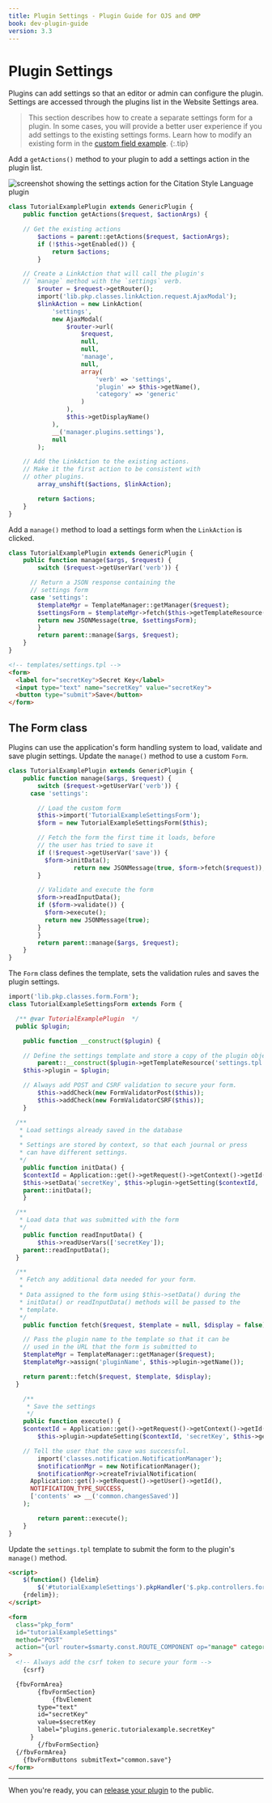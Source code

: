 ```yaml
---
title: Plugin Settings - Plugin Guide for OJS and OMP
book: dev-plugin-guide
version: 3.3
---
```


# Plugin Settings

Plugins can add settings so that an editor or admin can configure the plugin. Settings are accessed through the plugins list in the Website Settings area.

> This section describes how to create a separate settings form for a plugin. In some cases, you will provide a better user experience if you add settings to the existing settings forms. Learn how to modify an existing form in the [custom field example](./examples-custom-field).
{:.tip}

Add a `getActions()` method to your plugin to add a settings action in the plugin list.

![screenshot showing the settings action for the Citation Style Language plugin](../plugin-settings-action.png)

```php
class TutorialExamplePlugin extends GenericPlugin {
	public function getActions($request, $actionArgs) {

    // Get the existing actions
		$actions = parent::getActions($request, $actionArgs);
		if (!$this->getEnabled()) {
			return $actions;
		}

    // Create a LinkAction that will call the plugin's
    // `manage` method with the `settings` verb.
		$router = $request->getRouter();
		import('lib.pkp.classes.linkAction.request.AjaxModal');
		$linkAction = new LinkAction(
			'settings',
			new AjaxModal(
				$router->url(
					$request,
					null,
					null,
					'manage',
					null,
					array(
						'verb' => 'settings',
						'plugin' => $this->getName(),
						'category' => 'generic'
					)
				),
				$this->getDisplayName()
			),
			__('manager.plugins.settings'),
			null
		);

    // Add the LinkAction to the existing actions.
    // Make it the first action to be consistent with
    // other plugins.
		array_unshift($actions, $linkAction);

		return $actions;
	}
}
```

Add a `manage()` method to load a settings form when the `LinkAction` is clicked.

```php
class TutorialExamplePlugin extends GenericPlugin {
	public function manage($args, $request) {
		switch ($request->getUserVar('verb')) {

      // Return a JSON response containing the
      // settings form
      case 'settings':
        $templateMgr = TemplateManager::getManager($request);
        $settingsForm = $templateMgr->fetch($this->getTemplateResource('settings.tpl'));
        return new JSONMessage(true, $settingsForm);
		}
		return parent::manage($args, $request);
	}
}
```

```html
<!-- templates/settings.tpl -->
<form>
  <label for="secretKey">Secret Key</label>
  <input type="text" name="secretKey" value="secretKey">
  <button type="submit">Save</button>
</form>
```

## The Form class

Plugins can use the application's form handling system to load, validate and save plugin settings. Update the `manage()` method to use a custom `Form`.

```php
class TutorialExamplePlugin extends GenericPlugin {
	public function manage($args, $request) {
		switch ($request->getUserVar('verb')) {
      case 'settings':

        // Load the custom form
        $this->import('TutorialExampleSettingsForm');
        $form = new TutorialExampleSettingsForm($this);

        // Fetch the form the first time it loads, before
        // the user has tried to save it
        if (!$request->getUserVar('save')) {
          $form->initData();
				  return new JSONMessage(true, $form->fetch($request));
        }

        // Validate and execute the form
        $form->readInputData();
        if ($form->validate()) {
          $form->execute();
          return new JSONMessage(true);
        }
		}
		return parent::manage($args, $request);
	}
}
```

The `Form` class defines the template, sets the validation rules and saves the plugin settings.

```php
import('lib.pkp.classes.form.Form');
class TutorialExampleSettingsForm extends Form {

  /** @var TutorialExamplePlugin  */
  public $plugin;

	public function __construct($plugin) {

    // Define the settings template and store a copy of the plugin object
		parent::__construct($plugin->getTemplateResource('settings.tpl'));
    $this->plugin = $plugin;

    // Always add POST and CSRF validation to secure your form.
		$this->addCheck(new FormValidatorPost($this));
		$this->addCheck(new FormValidatorCSRF($this));
	}

  /**
   * Load settings already saved in the database
   *
   * Settings are stored by context, so that each journal or press
   * can have different settings.
   */
	public function initData() {
    $contextId = Application::get()->getRequest()->getContext()->getId();
    $this->setData('secretKey', $this->plugin->getSetting($contextId, 'secretKey'));
    parent::initData();
	}

  /**
   * Load data that was submitted with the form
   */
	public function readInputData() {
		$this->readUserVars(['secretKey']);
    parent::readInputData();
  }

  /**
   * Fetch any additional data needed for your form.
   *
   * Data assigned to the form using $this->setData() during the
   * initData() or readInputData() methods will be passed to the
   * template.
   */
	public function fetch($request, $template = null, $display = false) {

    // Pass the plugin name to the template so that it can be
    // used in the URL that the form is submitted to
    $templateMgr = TemplateManager::getManager($request);
    $templateMgr->assign('pluginName', $this->plugin->getName());

    return parent::fetch($request, $template, $display);
  }

	/**
	 * Save the settings
	 */
	public function execute() {
    $contextId = Application::get()->getRequest()->getContext()->getId();
		$this->plugin->updateSetting($contextId, 'secretKey', $this->getData('secretKey'));

    // Tell the user that the save was successful.
		import('classes.notification.NotificationManager');
		$notificationMgr = new NotificationManager();
		$notificationMgr->createTrivialNotification(
      Application::get()->getRequest()->getUser()->getId(),
      NOTIFICATION_TYPE_SUCCESS,
      ['contents' => __('common.changesSaved')]
    );

		return parent::execute();
	}
}
```

Update the `settings.tpl` template to submit the form to the plugin's `manage()` method.

```html
<script>
	$(function() {ldelim}
		$('#tutorialExampleSettings').pkpHandler('$.pkp.controllers.form.AjaxFormHandler');
	{rdelim});
</script>

<form
  class="pkp_form"
  id="tutorialExampleSettings"
  method="POST"
  action="{url router=$smarty.const.ROUTE_COMPONENT op="manage" category="generic" plugin=$pluginName verb="settings" save=true}"
>
  <!-- Always add the csrf token to secure your form -->
	{csrf}

  {fbvFormArea}
		{fbvFormSection}
			{fbvElement
        type="text"
        id="secretKey"
        value=$secretKey
        label="plugins.generic.tutorialexample.secretKey"
      }
		{/fbvFormSection}
  {/fbvFormArea}
	{fbvFormButtons submitText="common.save"}
</form>
```

---

When you're ready, you can [release your plugin](./release) to the public.
